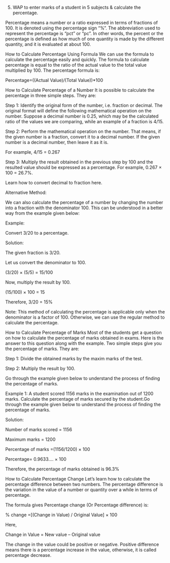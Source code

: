 5.	WAP to enter marks of a student in 5 subjects & calculate the percentage.

Percentage means a number or a ratio expressed in terms of fractions of 100. It is denoted using the percentage sign “%”. The abbreviation used to represent the percentage is “pct” or “pc”. In other words, the percent or the percentage is defined as how much of one quantity is made by the different quantity, and it is evaluated at about 100.

How to Calculate Percentage Using Formula
We can use the formula to calculate the percentage easily and quickly. The formula to calculate percentage is equal to the ratio of the actual value to the total value multiplied by 100. The percentage formula is:

Percentage=((Actual Value)/(Total Value))*100

How to Calculate Percentage of a Number
It is possible to calculate the percentage in three simple steps. They are:

Step 1: Identify the original form of the number, i.e. fraction or decimal. The original format will define the following mathematical operation on the number. Suppose a decimal number is 0.25, which may be the calculated ratio of the values we are comparing, while an example of a fraction is 4/15.

Step 2: Perform the mathematical operation on the number. That means, if the given number is a fraction, convert it to a decimal number. If the given number is a decimal number, then leave it as it is. 

For example, 4/15 = 0.267

Step 3: Multiply the result obtained in the previous step by 100 and the resulted value should be expressed as a percentage. For example, 0.267 × 100 = 26.7%.

Learn how to convert decimal to fraction here.

Alternative Method:

We can also calculate the percentage of a number by changing the number into a fraction with the denominator 100. This can be understood in a better way from the example given below:

Example: 

Convert 3/20 to a percentage.

Solution:

The given fraction is 3/20.

Let us convert the denominator to 100.

(3/20) × (5/5) = 15/100

Now, multiply the result by 100.

(15/100) × 100 = 15

Therefore, 3/20 = 15%

Note: This method of calculating the percentage is applicable only when the denominator is a factor of 100. Otherwise, we can use the regular method to calculate the percentage.

How to Calculate Percentage of Marks
Most of the students get a question on how to calculate the percentage of marks obtained in exams. Here is the answer to this question along with the example. Two simple steps give you the percentage of marks. They are:

Step 1: Divide the obtained marks by the maxim marks of the test.

Step 2: Multiply the result by 100.

Go through the example given below to understand the process of finding the percentage of marks.

Example 1: A student scored 1156 marks in the examination out of 1200 marks. Calculate the percentage of marks secured by the student.Go through the example given below to understand the process of finding the percentage of marks.

Solution:

Number of marks scored = 1156

Maximum marks = 1200

 
 
Percentage of marks =(1156/1200) × 100

Percentage= 0.9633…. × 100

Therefore, the percentage of marks obtained is 96.3%

How to Calculate Percentage Change
Let’s learn how to calculate the percentage difference between two numbers. The percentage difference is the variation in the value of a number or quantity over a while in terms of percentage. 

The formula gives Percentage change (Or Percentage difference) is:

% change =[(Change in Value) / Original Value] × 100

Here, 

Change in Value = New value – Original value

The change in the value could be positive or negative. Positive difference means there is a percentage increase in the value, otherwise, it is called percentage decrease.

